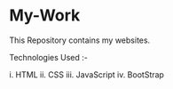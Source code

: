 # My-Work
This Repository contains my websites.

Technologies Used :-

i. HTML
ii. CSS
iii. JavaScript
iv. BootStrap
